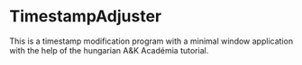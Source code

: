 # TimestampAdjuster

This is a timestamp modification program with a minimal window application with the help of the  hungarian A&K Académia tutorial.
